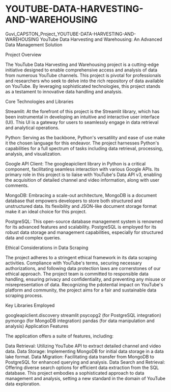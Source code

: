 # YOUTUBE-DATA-HARVESTING-AND-WAREHOUSING
Guvi_CAPSTON_Project_YOUTUBE-DATA-HARVESTING-AND-WAREHOUSING YouTube Data Harvesting and Warehousing: An Advanced Data Management Solution

Project Overview

The YouTube Data Harvesting and Warehousing project is a cutting-edge initiative designed to enable comprehensive access and analysis of data from numerous YouTube channels. This project is pivotal for professionals and researchers who seek to delve into the rich repository of data available on YouTube. By leveraging sophisticated technologies, this project stands as a testament to innovative data handling and analysis.

Core Technologies and Libraries

Streamlit: At the forefront of this project is the Streamlit library, which has been instrumental in developing an intuitive and interactive user interface (UI). This UI is a gateway for users to seamlessly engage in data retrieval and analytical operations.

Python: Serving as the backbone, Python's versatility and ease of use make it the chosen language for this endeavor. The project harnesses Python's capabilities for a full spectrum of tasks including data retrieval, processing, analysis, and visualization.

Google API Client: The googleapiclient library in Python is a critical component, facilitating seamless interaction with various Google APIs. Its primary role in this project is to liaise with YouTube's Data API v3, enabling the acquisition of detailed channel and video information, along with user comments.

MongoDB: Embracing a scale-out architecture, MongoDB is a document database that empowers developers to store both structured and unstructured data. Its flexibility and JSON-like document storage format make it an ideal choice for this project.

PostgreSQL: This open-source database management system is renowned for its advanced features and scalability. PostgreSQL is employed for its robust data storage and management capabilities, especially for structured data and complex queries.

Ethical Considerations in Data Scraping

The project adheres to a stringent ethical framework in its data scraping activities. Compliance with YouTube's terms, securing necessary authorizations, and following data protection laws are cornerstones of our ethical approach. The project team is committed to responsible data handling, ensuring privacy and confidentiality, and preventing any misuse or misrepresentation of data. Recognizing the pdotential impact on YouTube's platform and community, the project aims for a fair and sustainable data scraping process.

Key Libraries Employed

googleapiclient.discovery streamlit psycopg2 (for PostgreSQL integration) pymongo (for MongoDB integration) pandas (for data manipulation and analysis) Application Features

The application offers a suite of features, including:

Data Retrieval: Utilizing YouTube API to extract detailed channel and video data. Data Storage: Implementing MongoDB for initial data storage in a data lake format. Data Migration: Facilitating data transfer from MongoDB to PostgreSQL for enhanced querying and analysis. Data Search and Retrieval: Offering diverse search options for efficient data extraction from the SQL database. This project embodies a sophisticated approach to data management and analysis, setting a new standard in the domain of YouTube data exploration.
